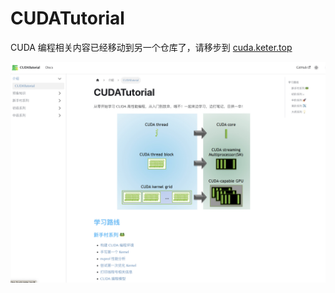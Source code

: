 # CUDATutorial

CUDA 编程相关内容已经移动到另一个仓库了，请移步到 [cuda.keter.top](https://cuda.keter.top)


![picture 0](images/7dbf6ba0e1335f027b820b32d7dc7bee0cc1136b6043182578b9374b699d1d75.png)  



